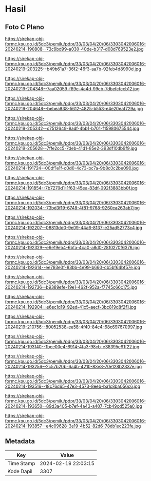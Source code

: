 # Hasil

## Foto C Plano

https://sirekap-obj-formc.kpu.go.id/5dc3/pemilu/pdpr/33/03/04/20/06/3303042006016-20240214-190808--73c9bd99-a030-40de-b317-d08d769523e2.jpg

https://sirekap-obj-formc.kpu.go.id/5dc3/pemilu/pdpr/33/03/04/20/06/3303042006016-20240219-203225--b49b61a7-36f2-46f3-aa7b-92feb4d8990d.jpg

https://sirekap-obj-formc.kpu.go.id/5dc3/pemilu/pdpr/33/03/04/20/06/3303042006016-20240219-204348--7aa02059-f89e-4a4d-99cb-7dbefcfccb12.jpg

https://sirekap-obj-formc.kpu.go.id/5dc3/pemilu/pdpr/33/03/04/20/06/3303042006016-20240219-204648--bebea838-5612-4825-b553-e4e20eaf729a.jpg

https://sirekap-obj-formc.kpu.go.id/5dc3/pemilu/pdpr/33/03/04/20/06/3303042006016-20240219-205342--c7512649-9adf-4bb1-b701-f15980675544.jpg

https://sirekap-obj-formc.kpu.go.id/5dc3/pemilu/pdpr/33/03/04/20/06/3303042006016-20240219-205628--7ffe2cc5-7deb-41d1-85e2-393df10db9f9.jpg

https://sirekap-obj-formc.kpu.go.id/5dc3/pemilu/pdpr/33/03/04/20/06/3303042006016-20240214-191724--00df1e1f-c0d0-4c73-bc7a-9b8c0c2be090.jpg

https://sirekap-obj-formc.kpu.go.id/5dc3/pemilu/pdpr/33/03/04/20/06/3303042006016-20240214-191854--7b7270d1-1f63-45ea-83df-092f3883bb0f.jpg

https://sirekap-obj-formc.kpu.go.id/5dc3/pemilu/pdpr/33/03/04/20/06/3303042006016-20240214-192034--73bd3f19-6748-4f81-9768-9260ca263ab7.jpg

https://sirekap-obj-formc.kpu.go.id/5dc3/pemilu/pdpr/33/03/04/20/06/3303042006016-20240214-192207--08813dd0-9e09-44a6-8137-e25ad52773c4.jpg

https://sirekap-obj-formc.kpu.go.id/5dc3/pemilu/pdpr/33/03/04/20/06/3303042006016-20240214-192329--e6e19eb4-6bfa-4ca0-a8d0-28f0270f6376.jpg

https://sirekap-obj-formc.kpu.go.id/5dc3/pemilu/pdpr/33/03/04/20/06/3303042006016-20240214-192614--ee793e0f-83bb-4e99-b660-cb5bf64bf57e.jpg

https://sirekap-obj-formc.kpu.go.id/5dc3/pemilu/pdpr/33/03/04/20/06/3303042006016-20240214-192736--b9389efe-19e1-462f-952a-f7745c66c175.jpg

https://sirekap-obj-formc.kpu.go.id/5dc3/pemilu/pdpr/33/03/04/20/06/3303042006016-20240214-192904--e6ec1d19-92ed-41c5-aecf-3bc819d8f2f1.jpg

https://sirekap-obj-formc.kpu.go.id/5dc3/pemilu/pdpr/33/03/04/20/06/3303042006016-20240219-210756--80052538-ea58-4f40-84c4-68c697670997.jpg

https://sirekap-obj-formc.kpu.go.id/5dc3/pemilu/pdpr/33/03/04/20/06/3303042006016-20240214-193140--1bee00e4-6914-4fa3-98cb-e38395e91f22.jpg

https://sirekap-obj-formc.kpu.go.id/5dc3/pemilu/pdpr/33/03/04/20/06/3303042006016-20240214-193256--2c57b20b-6a4b-4210-83e3-70e128b2337e.jpg

https://sirekap-obj-formc.kpu.go.id/5dc3/pemilu/pdpr/33/03/04/20/06/3303042006016-20240214-193516--18c76d65-47e3-4573-8eeb-ba1c8ba056c6.jpg

https://sirekap-obj-formc.kpu.go.id/5dc3/pemilu/pdpr/33/03/04/20/06/3303042006016-20240214-193650--89d3a405-b7ef-4a43-a407-7cb49cd525a0.jpg

https://sirekap-obj-formc.kpu.go.id/5dc3/pemilu/pdpr/33/03/04/20/06/3303042006016-20240214-193857--e4c09628-3e19-4b52-82d6-78db1ec223fe.jpg


## Metadata

| Key        | Value               |
| ---------- | ------------------- |
| Time Stamp | 2024-02-19 22:03:15 |
| Kode Dapil | 3307                |



